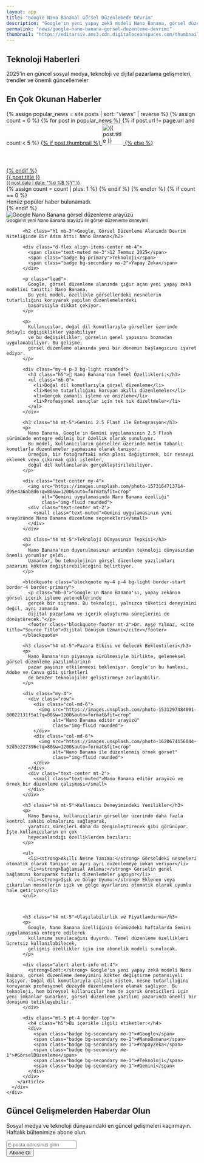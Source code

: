 ```yaml
---
layout: app
title: "Google Nano Banana: Görsel Düzenlemede Devrim"
description: "Google'ın yeni yapay zekâ modeli Nano Banana, görsel düzenleme alanında çığır açıyor. Doğal dil komutlarıyla görsel düzenleme artık mümkün!"
permalink: "news/google-nano-banana-gorsel-duzenleme-devrimi"
thumbnail: "https://editarsiv.ams3.cdn.digitaloceanspaces.com/thumbnail/google-nano-banana.jpg"
---
```


<!-- Hero Section -->
<section class="hero-section">
  <div class="container">
    <div class="row justify-content-center text-center">
      <div class="col-lg-8">
        <h1 class="display-4 fw-bold mb-4">
          Teknoloji <span class="text-primary">Haberleri</span>
        </h1>
        <p class="lead mb-4">
          2025'in en güncel sosyal medya, teknoloji ve dijital pazarlama gelişmeleri, trendler ve önemli güncellemeler
        </p>
      </div>
    </div>
  </div>
</section>

<!-- Diğer Haberler Listesi -->
<div class="container mt-5">
  <h2 class="h3 mb-4"><i class="bi bi-fire text-danger me-2"></i>En Çok Okunan Haberler</h2>
  <div class="list-group list-group-flush">
    {% assign popular_news = site.posts | sort: "views" | reverse %}
    {% assign count = 0 %}
    {% for post in popular_news %}
      {% if post.url != page.url and count < 5 %}
        <a href="{{ post.url }}" class="list-group-item list-group-item-action d-flex align-items-start py-3">
          {% if post.thumbnail %}
            <img src="{{ post.thumbnail }}" alt="{{ post.title }}" class="rounded me-3" style="width:56px; height:56px; object-fit:cover;">
          {% else %}
            <div class="bg-secondary rounded me-3" style="width:56px; height:56px;"></div>
          {% endif %}
          <div>
            <div class="fw-semibold mb-1">{{ post.title }}</div>
            <small class="text-muted">
              <i class="bi bi-calendar-event me-1"></i>
              {{ post.date | date: "%d %B %Y" }}
            </small>
          </div>
        </a>
        {% assign count = count | plus: 1 %}
      {% endif %}
    {% endfor %}
    {% if count == 0 %}
      <div class="text-muted text-center py-3">Henüz popüler haber bulunamadı.</div>
    {% endif %}
  </div>
</div>

<!-- Makale İçeriği -->
<section class="py-5">
  <div class="container">
    <div class="row g-4">
      <div class="col-lg-12">
        <article class="card shadow-sm border-0 p-4">
          <div class="mb-4">
            <img src="https://images.unsplash.com/photo-1643330683233-ff2ac89b002c?q=80&w=1200&auto=format&fit=crop" 
                 alt="Google Nano Banana görsel düzenleme arayüzü" 
                 class="img-fluid rounded w-100 mb-3">
            <div class="text-center mt-2">
              <small class="text-muted">Google'ın yeni Nano Banana arayüzü ile görsel düzenleme deneyimi</small>
            </div>
          </div>
          
          <h2 class="h1 mb-3">Google, Görsel Düzenleme Alanında Devrim Niteliğinde Bir Adım Attı: Nano Banana</h2>
          
          <div class="d-flex align-items-center mb-4">
            <span class="text-muted me-3">12 Temmuz 2025</span>
            <span class="badge bg-primary">Teknoloji</span>
            <span class="badge bg-secondary ms-2">Yapay Zeka</span>
          </div>
          
          <p class="lead">
            Google, görsel düzenleme alanında çığır açan yeni yapay zekâ modelini tanıttı: Nano Banana. 
            Bu yeni model, özellikle görsellerdeki nesnelerin tutarlılığını koruyarak yapılan düzenlemelerdeki 
            başarısıyla dikkat çekiyor.
          </p>

          <p>
            Kullanıcılar, doğal dil komutlarıyla görseller üzerinde detaylı değişiklikler yapabiliyor 
            ve bu değişiklikler, görselin genel yapısını bozmadan uygulanabiliyor. Bu gelişme, 
            görsel düzenleme alanında yeni bir dönemin başlangıcını işaret ediyor.
          </p>

          <div class="my-4 p-3 bg-light rounded">
            <h3 class="h5">📌 Nano Banana'nın Temel Özellikleri:</h3>
            <ul class="mb-0">
              <li>Doğal dil komutlarıyla görsel düzenleme</li>
              <li>Nesne tutarlılığını koruyan akıllı düzenlemeler</li>
              <li>Gerçek zamanlı işleme ve önizleme</li>
              <li>Profesyonel sonuçlar için tek tık düzeltmeler</li>
            </ul>
          </div>

          <h3 class="h4 mt-5">Gemini 2.5 Flash ile Entegrasyon</h3>
          <p>
            Nano Banana, Google'ın Gemini uygulamasının 2.5 Flash sürümünde entegre edilmiş bir özellik olarak sunuluyor. 
            Bu model, kullanıcıların görseller üzerinde metin tabanlı komutlarla düzenlemeler yapmasına olanak tanıyor. 
            Örneğin, bir fotoğraftaki arka planı değiştirmek, bir nesneyi eklemek veya çıkarmak gibi işlemler, 
            doğal dil kullanılarak gerçekleştirilebiliyor.
          </p>

          <div class="text-center my-4">
            <img src="https://images.unsplash.com/photo-1573164713714-d95e436ab8d6?q=80&w=1200&auto=format&fit=crop" 
                 alt="Gemini uygulamasında Nano Banana özelliği" 
                 class="img-fluid rounded">
            <div class="text-center mt-2">
              <small class="text-muted">Gemini uygulamasının yeni arayüzünde Nano Banana düzenleme seçenekleri</small>
            </div>
          </div>

          <h3 class="h4 mt-5">Teknoloji Dünyasının Tepkisi</h3>
          <p>
            Nano Banana'nın duyurulmasının ardından teknoloji dünyasından önemli yorumlar geldi. 
            Uzmanlar, bu teknolojinin görsel düzenleme yazılımları pazarını kökten değiştirebileceğini belirtiyor.
          </p>

          <blockquote class="blockquote my-4 p-4 bg-light border-start border-4 border-primary">
            <p class="mb-0">"Google'ın Nano Banana'sı, yapay zekânın görsel içerik işleme yeteneklerinde 
            gerçek bir sıçrama. Bu teknoloji, yalnızca tüketici deneyimini değil, aynı zamanda 
            dijital pazarlama ve içerik oluşturma süreçlerini de dönüştürecek."</p>
            <footer class="blockquote-footer mt-2">Dr. Ayşe Yılmaz, <cite title="Source Title">Dijital Dönüşüm Uzmanı</cite></footer>
          </blockquote>

          <h3 class="h4 mt-5">Pazara Etkisi ve Gelecek Beklentileri</h3>
          <p>
            Nano Banana'nın piyasaya sürülmesiyle birlikte, geleneksel görsel düzenleme yazılımlarının 
            pazar payının etkilenmesi bekleniyor. Google'ın bu hamlesi, Adobe ve Canva gibi şirketleri 
            de benzer teknolojiler geliştirmeye zorlayabilir.
          </p>

          <div class="my-4">
            <div class="row">
              <div class="col-md-6">
                <img src="https://images.unsplash.com/photo-1531297484001-80022131f5a1?q=80&w=1200&auto=format&fit=crop" 
                     alt="Nano Banana editör arayüzü" 
                     class="img-fluid rounded">
              </div>
              <div class="col-md-6">
                <img src="https://images.unsplash.com/photo-1620674156044-52d5e227396c?q=80&w=1200&auto=format&fit=crop" 
                     alt="Nano Banana ile düzenlenmiş örnek görsel" 
                     class="img-fluid rounded">
              </div>
            </div>
            <div class="text-center mt-2">
              <small class="text-muted">Nano Banana editör arayüzü ve örnek bir düzenleme çalışması</small>
            </div>
          </div>

          <h3 class="h4 mt-5">Kullanıcı Deneyimindeki Yenilikler</h3>
          <p>
            Nano Banana, kullanıcıların görseller üzerinde daha fazla kontrol sahibi olmalarını sağlayarak, 
            yaratıcı süreçleri daha da zenginleştirecek gibi görünüyor. İşte kullanıcıların en çok 
            heyecanlandığı özelliklerden bazıları:
          </p>

          <ul>
            <li><strong>Akıllı Nesne Tanıma:</strong> Görseldeki nesneleri otomatik olarak tanıyor ve ayrı ayrı düzenlemeye imkan veriyor</li>
            <li><strong>Bağlamsal Anlama:</strong> Görselin genel bağlamını koruyarak tutarlı düzenlemeler yapıyor</li>
            <li><strong>Işık ve Gölge Uyumu:</strong> Eklenen veya çıkarılan nesnelerin ışık ve gölge ayarlarını otomatik olarak uyumlu hale getiriyor</li>
          </ul>

          

          <h3 class="h4 mt-5">Ulaşılabilirlik ve Fiyatlandırma</h3>
          <p>
            Google, Nano Banana özelliğinin önümüzdeki haftalarda Gemini uygulamasına entegre edilerek 
            kullanıma sunulacağını duyurdu. Temel düzenleme özellikleri ücretsiz kullanılabilecek, 
            gelişmiş özellikler için ise abonelik modeli sunulacak.
          </p>

          <div class="alert alert-info mt-4">
            <strong>Özet:</strong> Google'ın yeni yapay zekâ modeli Nano Banana, görsel düzenleme deneyimini kökten değiştirme potansiyeli taşıyor. Doğal dil komutlarıyla çalışan sistem, nesne tutarlılığını koruyarak profesyonel düzeyde düzenlemelere olanak sağlıyor. Bu teknoloji, hem bireysel kullanıcılar hem de içerik üreticileri için yeni imkanlar sunarken, görsel düzenleme yazılımı pazarında önemli bir dönüşümü tetikleyebilir.
          </div>

          <div class="mt-5 pt-4 border-top">
            <h4 class="h5">Bu içerikle ilgili etiketler:</h4>
            <div>
              <span class="badge bg-secondary me-1">#Google</span>
              <span class="badge bg-secondary me-1">#NanoBanana</span>
              <span class="badge bg-secondary me-1">#YapayZeka</span>
              <span class="badge bg-secondary me-1">#GörselDüzenleme</span>
              <span class="badge bg-secondary me-1">#Teknoloji</span>
              <span class="badge bg-secondary me-1">#Gemini</span>
            </div>
          </div>
        </article>
      </div>
    </div>
  </div>
</section>

<!-- Newsletter Subscription -->
<section class="py-5 bg-primary text-white">
  <div class="container">
    <div class="row justify-content-center text-center">
      <div class="col-lg-8">
        <h2 class="mb-4">Güncel Gelişmelerden Haberdar Olun</h2>
        <p class="lead mb-4">
          Sosyal medya ve teknoloji dünyasındaki en güncel gelişmeleri kaçırmayın. 
          Haftalık bültenimize abone olun.
        </p>
        <form class="row g-3 justify-content-center">
          <div class="col-md-8">
            <input type="email" class="form-control form-control-lg" placeholder="E-posta adresinizi girin" required>
          </div>
          <div class="col-md-4">
            <button type="submit" class="btn btn-light btn-lg w-100">
              <i class="bi bi-envelope me-2"></i>Abone Ol
            </button>
          </div>
        </form>
      </div>
    </div>
  </div>
</section>